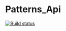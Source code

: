 # Patterns_Api

[![Build status](https://ci.appveyor.com/api/projects/status/xl4hlfgyi87fp67f?svg=true)](https://ci.appveyor.com/project/ModestVale/patterns-api)
